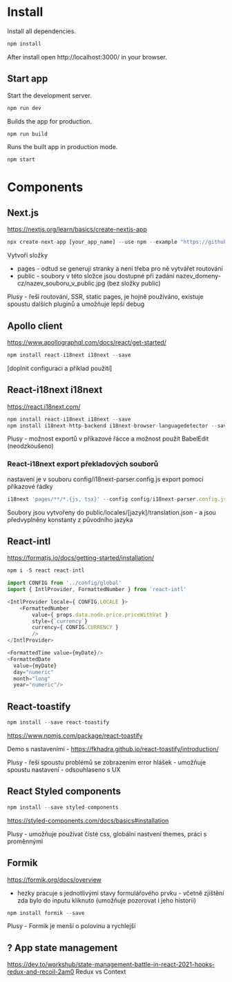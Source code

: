# Install 
Install all dependencies.
```javascript
npm install
```

After install open http://localhost:3000/ in your browser.

## Start app

Start the development server.
```javascript
npm run dev
```

Builds the app for production.
```javascript
npm run build
```

Runs the built app in production mode.
```javascript
npm start
```


# Components

## Next.js
https://nextjs.org/learn/basics/create-nextjs-app
```javascript
npx create-next-app [your_app_name] --use-npm --example "https://github.com/vercel/next-learn-starter/tree/master/learn-starter"
```

Vytvoří složky
- pages - odtud se generuji stranky a není třeba pro ně vytvářet routování
- public - soubory v této složce jsou dostupné při zadání nazev_domeny-cz/nazev_souboru_v_public.jpg (bez složky public)

Plusy - řeší routování, SSR, static pages, je hojně používáno, existuje spoustu dalších pluginů a umožňuje lepší debug

## Apollo client 
https://www.apollographql.com/docs/react/get-started/

```javascript
npm install react-i18next i18next --save
```

[doplnit configuraci a příklad použití]

## React-i18next i18next
https://react.i18next.com/

```javascript
npm install react-i18next i18next --save
npm install i18next-http-backend i18next-browser-languagedetector --save
```
Plusy - možnost exportů v příkazové řácce a možnost použít BabelEdit (neodzkoušeno)

### React-i18next export překladových souborů
nastavení je v souboru config/i18next-parser.config.js
export pomocí příkazové řádky
```javascript
i18next 'pages/**/*.{js, tsx}' --config config/i18next-parser.config.js
```
Soubory jsou vytvořeny do public/locales/[jazyk]/translation.json - a jsou předvyplněny konstanty z původního jazyka

## React-intl
https://formatjs.io/docs/getting-started/installation/

```javascript
npm i -S react react-intl
```


```javascript
import CONFIG from '../config/global'
import { IntlProvider, FormattedNumber } from 'react-intl'

<IntlProvider locale={ CONFIG.LOCALE }>
    <FormattedNumber
        value={ props.data.node.price.priceWithVat }
        style={`currency`}
        currency={ CONFIG.CURRENCY }
        />
</IntlProvider>

<FormattedTime value={myDate}/>
<FormattedDate
  value={myDate}
  day="numeric"
  month="long"
  year="numeric"/>

```


## React-toastify
```javascript
npm install --save react-toastify
```
https://www.npmjs.com/package/react-toastify

Demo s nastaveními - https://fkhadra.github.io/react-toastify/introduction/

Plusy - řeší spoustu problémů se zobrazením error hlášek - umožňuje spoustu nastavení - odsouhlaseno s UX


## React Styled components
```javascript
npm install --save styled-components
```
https://styled-components.com/docs/basics#installation

Plusy - umožňuje používat čisté css, globální nastvení themes, práci s proměnnými 


## Formik
https://formik.org/docs/overview

- hezky pracuje s jednotlivými stavy formulářového prvku - včetně zjištění zda bylo do inputu kliknuto (umožňuje pozorovat i jeho historii)

```javascript
npm install formik --save
```
Plusy - Formik je menší o polovinu a rychlejší

## ? App state management

https://dev.to/workshub/state-management-battle-in-react-2021-hooks-redux-and-recoil-2am0
Redux vs Context



